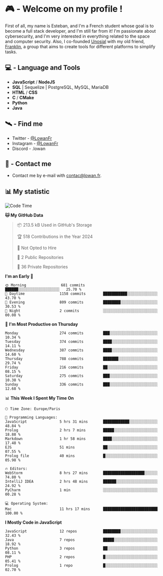 # 🎮 - Welcome on my profile !
First of all, my name is Esteban, and I'm a French student whose goal is to become a full stack developer, and I'm still far from it!
I'm passionate about cybersecurity, and I'm very interested in everything related to the space and computer security.
Also, I co-founded [Unosial](https://github.com/Unosial) with my old friend, [Franklin](https://github.com/AbaFranklin/), a group that aims to create tools for different platforms to simplify tasks. 



## 💻 - Language and Tools
- **JavaScript** / **NodeJS**
- **SQL** | Sequelize | PostgreSQL, MySQL, MariaDB
- **HTML** / **CSS**
- **C** / **CMake**
- **Python**
- **Java**

## 🛰️ - Find me

 - Twitter - [@LowanFr](https://twitter.com/LowanFr/)
 - Instagram - [@LowanFr](https://instagram.com/LowanFr)
 - Discord -  .lowan
 
## 📡 - Contact me
 - Contact me by e-mail with [contac@lowan.fr](mailto:contact@lowan.fr).

## 📊 My statistic
<!--START_SECTION:waka-->
![Code Time](http://img.shields.io/badge/Code%20Time-1%2C015%20hrs%2050%20mins-blue)

**🐱 My GitHub Data** 

> 📦 213.5 kB Used in GitHub's Storage 
 > 
> 🏆 518 Contributions in the Year 2024
 > 
> 🚫 Not Opted to Hire
 > 
> 📜 2 Public Repositories 
 > 
> 🔑 36 Private Repositories 
 > 
**I'm an Early 🐤** 

```text
🌞 Morning                681 commits         ██████░░░░░░░░░░░░░░░░░░░   25.70 % 
🌆 Daytime                1158 commits        ███████████░░░░░░░░░░░░░░   43.70 % 
🌃 Evening                809 commits         ████████░░░░░░░░░░░░░░░░░   30.53 % 
🌙 Night                  2 commits           ░░░░░░░░░░░░░░░░░░░░░░░░░   00.08 % 
```
📅 **I'm Most Productive on Thursday** 

```text
Monday                   274 commits         ███░░░░░░░░░░░░░░░░░░░░░░   10.34 % 
Tuesday                  374 commits         ████░░░░░░░░░░░░░░░░░░░░░   14.11 % 
Wednesday                387 commits         ████░░░░░░░░░░░░░░░░░░░░░   14.60 % 
Thursday                 788 commits         ███████░░░░░░░░░░░░░░░░░░   29.74 % 
Friday                   216 commits         ██░░░░░░░░░░░░░░░░░░░░░░░   08.15 % 
Saturday                 275 commits         ███░░░░░░░░░░░░░░░░░░░░░░   10.38 % 
Sunday                   336 commits         ███░░░░░░░░░░░░░░░░░░░░░░   12.68 % 
```


📊 **This Week I Spent My Time On** 

```text
🕑︎ Time Zone: Europe/Paris

💬 Programming Languages: 
JavaScript               5 hrs 31 mins       ████████████░░░░░░░░░░░░░   48.84 % 
Prolog                   2 hrs 7 mins        █████░░░░░░░░░░░░░░░░░░░░   18.88 % 
Markdown                 1 hr 58 mins        ████░░░░░░░░░░░░░░░░░░░░░   17.48 % 
EJS                      51 mins             ██░░░░░░░░░░░░░░░░░░░░░░░   07.55 % 
Prolog file              40 mins             █░░░░░░░░░░░░░░░░░░░░░░░░   05.98 % 

🔥 Editors: 
WebStorm                 8 hrs 27 mins       ███████████████████░░░░░░   74.80 % 
IntelliJ IDEA            2 hrs 48 mins       ██████░░░░░░░░░░░░░░░░░░░   24.92 % 
PyCharm                  1 min               ░░░░░░░░░░░░░░░░░░░░░░░░░   00.28 % 

💻 Operating System: 
Mac                      11 hrs 17 mins      █████████████████████████   100.00 % 
```

**I Mostly Code in JavaScript** 

```text
JavaScript               12 repos            ████████░░░░░░░░░░░░░░░░░   32.43 % 
Java                     7 repos             █████░░░░░░░░░░░░░░░░░░░░   18.92 % 
Python                   3 repos             ██░░░░░░░░░░░░░░░░░░░░░░░   08.11 % 
PHP                      2 repos             █░░░░░░░░░░░░░░░░░░░░░░░░   05.41 % 
Prolog                   1 repo              █░░░░░░░░░░░░░░░░░░░░░░░░   02.70 % 
```




<!--END_SECTION:waka-->
